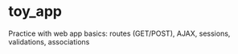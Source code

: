 toy_app
=======

Practice with web app basics: routes (GET/POST), AJAX, sessions, validations, associations
